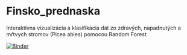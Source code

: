 # Finsko_prednaska
Interaktívna vizualizácia a klasifikácia dát zo zdravých, napadnutých a mŕtvych stromov (Picea abies) pomocou Random Forest


[![Binder](https://mybinder.org/badge_logo.svg)](https://mybinder.org/v2/gh/matuspivovar/Finsko_prednaska/master?labpath=F%C3%ADnsko_Vizualiz%C3%A1cia_klasifik%C3%A1cie_stromov_a_RF.ipynb)

